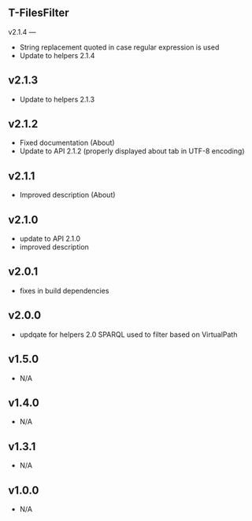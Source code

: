 T-FilesFilter
----------

v2.1.4
—
* String replacement quoted in case regular expression is used
* Update to helpers 2.1.4

v2.1.3
---
* Update to helpers 2.1.3

v2.1.2
---
* Fixed documentation (About)
* Update to API 2.1.2 (properly displayed about tab in UTF-8 encoding)

v2.1.1
---
* Improved description (About)

v2.1.0
---
* update to API 2.1.0
* improved description

v2.0.1
---
* fixes in build dependencies

v2.0.0
---
* updqate for helpers 2.0 SPARQL used to filter based on VirtualPath

v1.5.0
---
* N/A

v1.4.0
---
* N/A

v1.3.1
---
* N/A

v1.0.0
---
* N/A